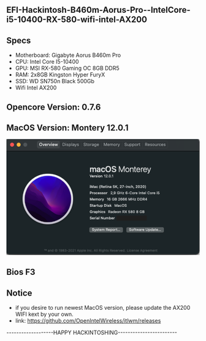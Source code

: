 ## EFI-Hackintosh-B460m-Aorus-Pro--IntelCore-i5-10400-RX-580-wifi-intel-AX200

## Specs

- Motherboard: Gigabyte Aorus B460m Pro
- CPU: Intel Core I5-10400
- GPU: MSI RX-580 Gaming OC 8GB DDR5
- RAM: 2x8GB Kingston Hyper FuryX
- SSD: WD SN750n Black 500Gb
- Wifi Intel AX200

## Opencore Version: 0.7.6

## MacOS Version: Montery 12.0.1

![System Image!](/images/system.png "System image")

## Bios F3

## Notice

- if you desire to run newest MacOS version, please update the AX200 WIFI kext by your own.
- link: https://github.com/OpenIntelWireless/itlwm/releases

-------------------HAPPY HACKINTOSHING------------------------
